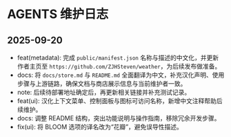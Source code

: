 # AGENTS 维护日志

## 2025-09-20
- feat(metadata): 完成 `public/manifest.json` 名称与描述的中文化，并更新作者主页至 `https://github.com/ZJHSteven/weather`，为后续发布做准备。
- docs: 将 `docs/store.md` 与 `README.md` 全面翻译为中文，补充汉化声明、使用步骤与上游链路，确保文档与商店展示信息与当前维护者一致。
- note: 后续待部署地址确定后，再更新相关链接并补充测试记录。
- feat(ui): 汉化上下文菜单、控制面板与图标可访问名称，新增中文注释帮助后续维护。
- docs: 调整 README 结构，突出功能说明与操作指南，移除冗余开发步骤。
- fix(ui): 将 BLOOM 选项的译名改为“花瓣”，避免误导性描述。
